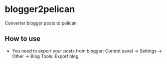 # blogger2pelican

Converter blogger posts to pelican

## How to use

- You need to export your posts from blogger: Control panel -> Settings -> Other -> Blog Tools: Export blog 


